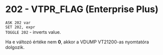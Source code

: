 # 202 - VTPR_FLAG (Enterprise Plus)

`ASK 202 var`  
`SET 202, expr`  
`TOGGLE 202` - inverts value.

Ha e változó értéke nem **0**, akkor a VDUMP VT21200-as nyomtatóra dolgozik.